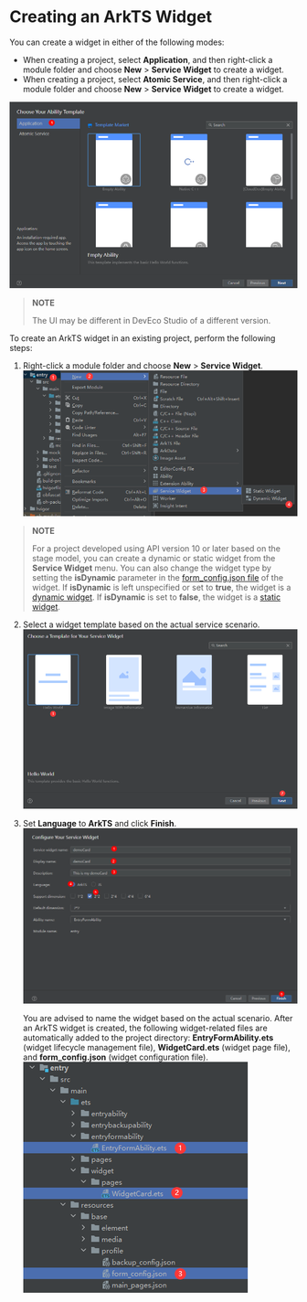 # Creating an ArkTS Widget

You can create a widget in either of the following modes:

- When creating a project, select **Application**, and then right-click a module folder and choose **New** > **Service Widget** to create a widget.
- When creating a project, select **Atomic Service**, and then right-click a module folder and choose **New** > **Service Widget** to create a widget.

![WidgetCreateProject](figures/WidgetCreateProject.png)
>**NOTE**
>
>The UI may be different in DevEco Studio of a different version.

To create an ArkTS widget in an existing project, perform the following steps:

1. Right-click a module folder and choose **New** > **Service Widget**. 
   ![WidgetProjectCreate1](figures/WidgetProjectCreate1.png)
>**NOTE**
>
>For a project developed using API version 10 or later based on the stage model, you can create a dynamic or static widget from the **Service Widget** menu. You can also change the widget type by setting the **isDynamic** parameter in the [form_config.json file](arkts-ui-widget-configuration.md) of the widget. If **isDynamic** is left unspecified or set to **true**, the widget is a [dynamic widget](./arkts-ui-widget-configuration.md#isdynamic-field). If **isDynamic** is set to **false**, the widget is a [static widget](./arkts-ui-widget-configuration.md#isdynamic-field).
   
2. Select a widget template based on the actual service scenario. 
   ![WidgetProjectCreate2](figures/WidgetProjectCreate2.png)

3. Set **Language** to **ArkTS** and click **Finish**. 
   ![WidgetProjectCreate3](figures/WidgetProjectCreate3.png)
   
   You are advised to name the widget based on the actual scenario. After an ArkTS widget is created, the following widget-related files are automatically added to the project directory: **EntryFormAbility.ets** (widget lifecycle management file), **WidgetCard.ets** (widget page file), and **form_config.json** (widget configuration file). 
   ![WidgetProjectView](figures/WidgetProjectView.png)

